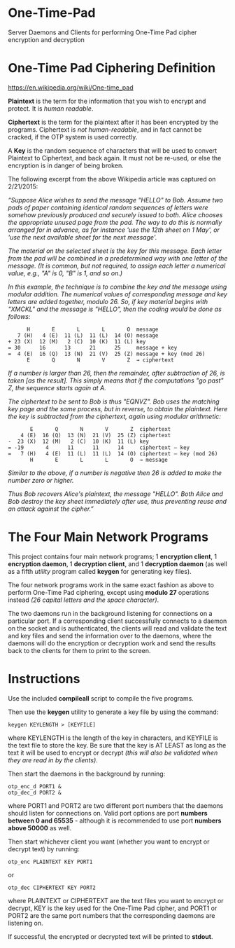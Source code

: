 # One-Time-Pad
Server Daemons and Clients for performing One-Time Pad cipher encryption and decryption

# One-Time Pad Ciphering Definition
https://en.wikipedia.org/wiki/One-time_pad

**Plaintext** is the term for the information that you wish to encrypt and protect. It is *human readable*.

**Ciphertext** is the term for the plaintext after it has been encrypted by the programs. Ciphertext is *not human-readable*, and in fact cannot be cracked, if the OTP system is used correctly.

A **Key** is the random sequence of characters that will be used to convert Plaintext to Ciphertext, and back again. It must not be re-used, or else the encryption is in danger of being broken.

The following excerpt from the above Wikipedia article was captured on 2/21/2015:

*“Suppose Alice wishes to send the message "HELLO" to Bob. Assume two pads of paper containing identical random sequences of letters were somehow previously produced and securely issued to both. Alice chooses the appropriate unused page from the pad. The way to do this is normally arranged for in advance, as for instance 'use the 12th sheet on 1 May', or 'use the next available sheet for the next message'.*

*The material on the selected sheet is the key for this message. Each letter from the pad will be combined in a predetermined way with one letter of the message. (It is common, but not required, to assign each letter a numerical value, e.g., "A" is 0, "B" is 1, and so on.)*

*In this example, the technique is to combine the key and the message using modular addition. The numerical values of corresponding message and key letters are added together, modulo 26. So, if key material begins with "XMCKL" and the message is "HELLO", then the coding would be done as follows:*

          H       E       L       L       O  message
       7 (H)   4 (E)  11 (L)  11 (L)  14 (O) message
    + 23 (X)  12 (M)   2 (C)  10 (K)  11 (L) key
    = 30      16      13      21      25     message + key
    =  4 (E)  16 (Q)  13 (N)  21 (V)  25 (Z) message + key (mod 26)
          E       Q       N       V       Z  → ciphertext

*If a number is larger than 26, then the remainder, after subtraction of 26, is taken [as the result]. This simply means that if the computations "go past" Z, the sequence starts again at A.*

*The ciphertext to be sent to Bob is thus "EQNVZ". Bob uses the matching key page and the same process, but in reverse, to obtain the plaintext. Here the key is subtracted from the ciphertext, again using modular arithmetic:*

           E       Q       N       V       Z  ciphertext
        4 (E)  16 (Q)  13 (N)  21 (V)  25 (Z) ciphertext
    -  23 (X)  12 (M)   2 (C)  10 (K)  11 (L) key
    = -19       4      11      11      14     ciphertext – key
    =   7 (H)   4 (E)  11 (L)  11 (L)  14 (O) ciphertext – key (mod 26)
           H       E       L       L       O  → message

*Similar to the above, if a number is negative then 26 is added to make the number zero or higher.*

*Thus Bob recovers Alice's plaintext, the message "HELLO". Both Alice and Bob destroy the key sheet immediately after use, thus preventing reuse and an attack against the cipher.”*

# The Four Main Network Programs
This project contains four main network programs; 1 **encryption client**, 1 **encryption daemon**, 1 **decryption client**, and 1 **decryption daemon** (as well as a fifth *utility* program called **keygen** for generating key files).

The four network programs work in the same exact fashion as above to perform One-Time Pad ciphering, except using **modulo 27** operations instead *(26 capital letters and the space character)*.

The two daemons run in the background listening for connections on a particular port. If a corresponding client successfully connects to a daemon on the socket and is authenticated, the clients will read and validate the text and key files and send the information over to the daemons, where the daemons will do the encryption or decryption work and send the results back to the clients for them to print to the screen.

# Instructions
Use the included **compileall** script to compile the five programs.

Then use the **keygen** utility to generate a key file by using the command:

    keygen KEYLENGTH > [KEYFILE]
 
where KEYLENGTH is the length of the key in characters, and KEYFILE is the text file to store the key. Be sure that the key is AT LEAST as long as the text it will be used to encrypt or decrypt *(this will also be validated when they are read in by the clients)*. 
 
Then start the daemons in the background by running:

    otp_enc_d PORT1 &
    otp_dec_d PORT2 &
    
where PORT1 and PORT2 are two different port numbers that the daemons should listen for connections on. Valid port options are port **numbers between 0 and 65535** - although it is recommended to use port **numbers above 50000** as well.

Then start whichever client you want (whether you want to encrypt or decrypt text) by running:

    otp_enc PLAINTEXT KEY PORT1
    
or

    otp_dec CIPHERTEXT KEY PORT2
    
where PLAINTEXT or CIPHERTEXT are the text files you want to encrypt or decrypt, KEY is the key used for the One-Time Pad cipher, and PORT1 or PORT2 are the same port numbers that the corresponding daemons are listening on.

If successful, the encrypted or decrypted text will be printed to **stdout**.
